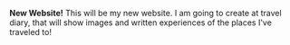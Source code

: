 **New Website!**
This will be my new website. I am going to create at travel diary, that will show images and written experiences of the places I've traveled to! 
